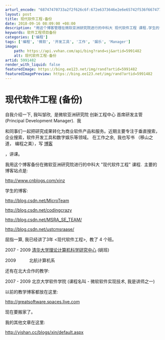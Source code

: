 ```yaml
---
arturl_encode: "68747470733a2f2f626c6f:672e6373646e2e6e65742f536f667477617265546561636865:722f61727469636c652f64657461696c732f35393931343832"
layout: post
title: 现代软件工程-备份
date: 2018-09-16 08:09:00 +08:00
description: "用这个博客管理在微软亚洲研究院进行的中科大 现代软件工程 课程.学生的博"
keywords: 软件工程项目备份
categories: ['编程']
tags: ['编程', '微软', '开发工具', '工作', '娱乐', 'Manager']
image:
    path: https://api.vvhan.com/api/bing?rand=sj&artid=5991482
    alt: 现代软件工程-备份
artid: 5991482
render_with_liquid: false
featuredImage: https://bing.ee123.net/img/rand?artid=5991482
featuredImagePreview: https://bing.ee123.net/img/rand?artid=5991482
---
```


# 现代软件工程 (备份)

自我介绍一下, 我叫邹欣,  是微软亚洲研究院 创新工程中心 首席研发主管 (Principal Development Manager).  我


和同事们一起把研究成果转化为商业软件产品和服务。近期主要专注于垂直搜索，企业搜索，软件开发工具和数字娱乐等领域。 在工作之余,  我也写书 （移山之道， 编程之美），写
[博客](http://www.yishan.cc)

，讲课。

我用这个博客备份在微软亚洲研究院进行的中科大 "现代软件工程" 课程.  主要的博客站点是:

<http://www.cnblogs.com/xinz>

学生的博客:

<http://blog.csdn.net/MicroTeam>

<http://blog.csdn.net/codingcrazy>

<http://blog.csdn.net/MSRA_SE_TEAM/>

<http://blog.csdn.net/ustcmsraase/>

屈指一算, 我已经讲了3年 <现代软件工程>,  教了 4 个班。

2007 - 2009
[清华大学理论计算机科学研究中心](http://itcs.tsinghua.edu.cn/)
(姚班)

2009           北航计算机系

还有在北大合作的教学:

2007 - 2009 北京大学软件学院 (课程名叫 - 微软软件实现技术, 我是讲师之一)

以前的教学博客都放在这里:

<http://greatsoftware.spaces.live.com>

现在要搬家了。

我的其他文章在这里:

<http://yishan.cc/blogs/xin/default.aspx>
